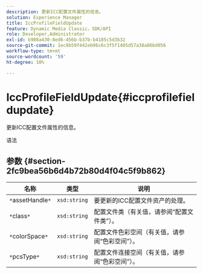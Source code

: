 ```yaml
---
description: 更新ICC配置文件属性的信息。
solution: Experience Manager
title: IccProfileFieldUpdate
feature: Dynamic Media Classic，SDK/API
role: Developer,Administrator
exl-id: b988a430-8ed6-456b-b37b-b4185c5d3b32
source-git-commit: 1ec8b59f442eb96c6c3f5f1405d57a38a86bd056
workflow-type: tm+mt
source-wordcount: '59'
ht-degree: 10%

---
```


# IccProfileFieldUpdate{#iccprofilefieldupdate}

更新ICC配置文件属性的信息。

语法

## 参数 {#section-2fc9bea56b6d4b72b80d4f04c5f9b862}

| 名称 | 类型 | 说明 |
|---|---|---|
| `*`assetHandle`*` | `xsd:string` | 要更新的ICC配置文件资产的处理。 |
| `*`class`*` | `xsd:string` | 配置文件类（有关值，请参阅“配置文件类”）。 |
| `*`colorSpace`*` | `xsd:string` | 配置文件色彩空间（有关值，请参阅“色彩空间”）。 |
| `*`pcsType`*` | `xsd:string` | 配置文件连接空间（有关值，请参阅“色彩空间”）。 |
